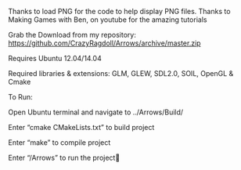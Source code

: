 

Thanks to load PNG for the code to help display PNG files.
Thanks to Making Games with Ben, on youtube for the amazing tutorials

Grab the Download from my repository: https://github.com/CrazyRagdoll/Arrows/archive/master.zip

Requires Ubuntu 12.04/14.04

Required libraries & extensions: GLM, GLEW, SDL2.0, SOIL, OpenGL & Cmake

To Run:

Open Ubuntu terminal and navigate to ../Arrows/Build/

Enter “cmake CMakeLists.txt” to build project

Enter “make” to compile project

Enter “/Arrows” to run the project
